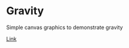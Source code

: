 # Gravity
Simple canvas graphics to demonstrate gravity

[Link](https://thecoadingmonk.github.io/gravity/)
